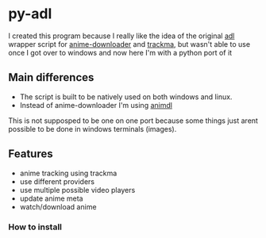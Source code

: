 # py-adl

I created this program because I really like the idea of the original [adl](https://github.com/RaitaroH/adl) wrapper script for [anime-downloader](https://github.com/anime-dl/anime-downloader) and [trackma](https://github.com/z411/trackma), but wasn't able to use once I got over to windows and now here I'm with a python port of it

## Main differences

- The script is built to be natively used on both windows and linux.
- Instead of anime-downloader I'm using [animdl](https://github.com/justfoolingaround/animdl)

This is not supposped to be one on one port because some things just arent possible to be done in windows terminals (images).

## Features

- anime tracking using trackma
- use different providers
- use multiple possible video players
- update anime meta
- watch/download anime

### How to install



